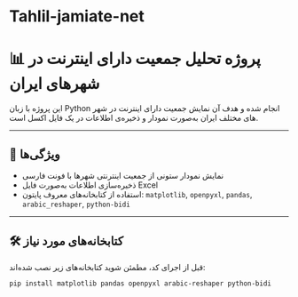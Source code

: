 # Tahlil-jamiate-net


# 📊 پروژه تحلیل جمعیت دارای اینترنت در شهرهای ایران

این پروژه با زبان Python انجام شده و هدف آن نمایش جمعیت دارای اینترنت در شهر های مختلف ایران به‌صورت نمودار و ذخیره‌ی اطلاعات در یک فایل اکسل است.

---

## 📌 ویژگی‌ها

- نمایش نمودار ستونی از جمعیت اینترنتی شهرها با فونت فارسی
- ذخیره‌سازی اطلاعات به‌صورت فایل Excel
- استفاده از کتابخانه‌های معروف پایتون: `matplotlib`, `openpyxl`, `pandas`, `arabic_reshaper`, `python-bidi`


---

## 🛠️ کتابخانه‌های مورد نیاز

قبل از اجرای کد، مطمئن شوید کتابخانه‌های زیر نصب شده‌اند:

```bash
pip install matplotlib pandas openpyxl arabic-reshaper python-bidi
